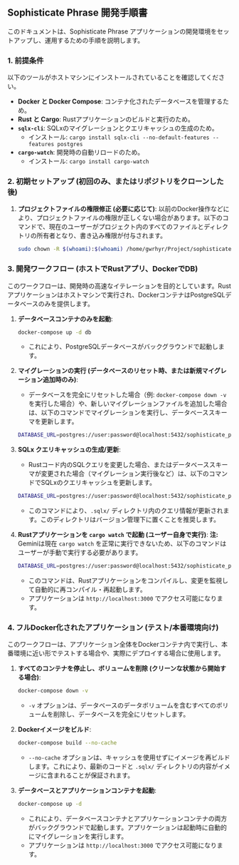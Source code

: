 ## Sophisticate Phrase 開発手順書

このドキュメントは、Sophisticate Phrase アプリケーションの開発環境をセットアップし、運用するための手順を説明します。

### 1. 前提条件

以下のツールがホストマシンにインストールされていることを確認してください。

*   **Docker と Docker Compose**: コンテナ化されたデータベースを管理するため。
*   **Rust と Cargo**: Rustアプリケーションのビルドと実行のため。
*   **`sqlx-cli`**: SQLxのマイグレーションとクエリキャッシュの生成のため。
    *   インストール: `cargo install sqlx-cli --no-default-features --features postgres`
*   **`cargo-watch`**: 開発時の自動リロードのため。
    *   インストール: `cargo install cargo-watch`

### 2. 初期セットアップ (初回のみ、またはリポジトリをクローンした後)

1.  **プロジェクトファイルの権限修正 (必要に応じて)**:
    以前のDocker操作などにより、プロジェクトファイルの権限が正しくない場合があります。以下のコマンドで、現在のユーザーがプロジェクト内のすべてのファイルとディレクトリの所有者となり、書き込み権限が付与されます。
    ```bash
    sudo chown -R $(whoami):$(whoami) /home/gwrhyr/Project/sophisticate-phrase
    ```

### 3. 開発ワークフロー (ホストでRustアプリ、DockerでDB)

このワークフローは、開発時の高速なイテレーションを目的としています。Rustアプリケーションはホストマシンで実行され、DockerコンテナはPostgreSQLデータベースのみを提供します。

1.  **データベースコンテナのみを起動**:
    ```bash
    docker-compose up -d db
    ```
    *   これにより、PostgreSQLデータベースがバックグラウンドで起動します。

2.  **マイグレーションの実行 (データベースのリセット時、または新規マイグレーション追加時のみ)**:
    *   データベースを完全にリセットした場合（例: `docker-compose down -v` を実行した場合）や、新しいマイグレーションファイルを追加した場合は、以下のコマンドでマイグレーションを実行し、データベーススキーマを更新します。
    ```bash
    DATABASE_URL=postgres://user:password@localhost:5432/sophisticate_phrase_db sqlx migrate run
    ```

3.  **SQLx クエリキャッシュの生成/更新**:
    *   Rustコード内のSQLクエリを変更した場合、またはデータベーススキーマが変更された場合（マイグレーション実行後など）は、以下のコマンドでSQLxのクエリキャッシュを更新します。
    ```bash
    DATABASE_URL=postgres://user:password@localhost:5432/sophisticate_phrase_db cargo sqlx prepare
    ```
    *   このコマンドにより、`.sqlx/` ディレクトリ内のクエリ情報が更新されます。このディレクトリはバージョン管理下に置くことを推奨します。

4.  **Rustアプリケーションを `cargo watch` で起動 (ユーザー自身で実行)**:
    **注:** Geminiは現在 `cargo watch` を正常に実行できないため、以下のコマンドはユーザーが手動で実行する必要があります。
    ```bash
    DATABASE_URL=postgres://user:password@localhost:5432/sophisticate_phrase_db cargo watch -x run
    ```
    *   このコマンドは、Rustアプリケーションをコンパイルし、変更を監視して自動的に再コンパイル・再起動します。
    *   アプリケーションは `http://localhost:3000` でアクセス可能になります。

### 4. フルDocker化されたアプリケーション (テスト/本番環境向け)

このワークフローは、アプリケーション全体をDockerコンテナ内で実行し、本番環境に近い形でテストする場合や、実際にデプロイする場合に使用します。

1.  **すべてのコンテナを停止し、ボリュームを削除 (クリーンな状態から開始する場合)**:
    ```bash
    docker-compose down -v
    ```
    *   `-v` オプションは、データベースのデータボリュームを含むすべてのボリュームを削除し、データベースを完全にリセットします。

2.  **Dockerイメージをビルド**:
    ```bash
    docker-compose build --no-cache
    ```
    *   `--no-cache` オプションは、キャッシュを使用せずにイメージを再ビルドします。これにより、最新のコードと `.sqlx/` ディレクトリの内容がイメージに含まれることが保証されます。

3.  **データベースとアプリケーションコンテナを起動**:
    ```bash
    docker-compose up -d
    ```
    *   これにより、データベースコンテナとアプリケーションコンテナの両方がバックグラウンドで起動します。アプリケーションは起動時に自動的にマイグレーションを実行します。
    *   アプリケーションは `http://localhost:3000` でアクセス可能になります。
